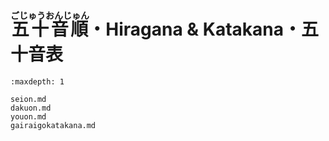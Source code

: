 # <ruby>五十音順<rp>（</rp><rt>ごじゅうおんじゅん</rt><rp>）</rp></ruby>・Hiragana & Katakana・五十音表


```{toctree}
:maxdepth: 1

seion.md
dakuon.md
youon.md
gairaigokatakana.md
```